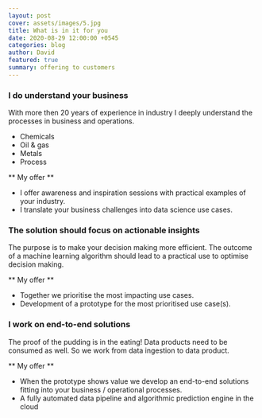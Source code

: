 ```yaml
---
layout: post
cover: assets/images/5.jpg
title: What is in it for you
date: 2020-08-29 12:00:00 +0545
categories: blog
author: David
featured: true
summary: offering to customers
---
```


### I do understand your business
With more then 20 years of experience in industry I deeply understand the processes in business and operations.
* Chemicals
* Oil & gas
* Metals
* Process

** My offer **
* I offer awareness and inspiration sessions with practical examples of your industry.
* I translate your business challenges into data science use cases.

### The solution should focus on actionable insights
The purpose is to make your decision making more efficient.
The outcome of a machine learning algorithm should lead to a practical use to optimise decision making.

** My offer **
* Together we prioritise the most impacting use cases.
* Development of a prototype for the most prioritised use case(s).

### I work on end-to-end solutions
The proof of the pudding is in the eating!
Data products need to be consumed as well. So we work from data ingestion to data product.

** My offer **
* When the prototype shows value we develop an end-to-end solutions fitting into your business / operational processes.
* A fully automated data pipeline and algorithmic prediction engine in the cloud